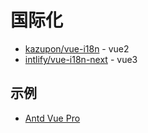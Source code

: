# 国际化

- [kazupon/vue-i18n](https://github.com/kazupon/vue-i18n) - vue2
- [intlify/vue-i18n-next](https://github.com/intlify/vue-i18n-next) - vue3

## 示例

- [Antd Vue Pro](https://github.com/vueComponent/ant-design-vue-pro/blob/cbef7a3424/src/locales/index.js)
